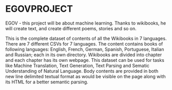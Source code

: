 # EGOVPROJECT

EGOV - this project will be about machine learning. Thanks to wikibooks, he will create text, and create different poems, stories and so on.

This is the complete dataset of contents of all the Wikibooks in 7 languages. There are 7 different CSVs for 7 languages.
The content contains books of following languages: English, French, German, Spanish, Portuguese, Italian and Russian; each in its own directory.
Wikibooks are divided into chapter and each chapter has its own webpage. This dataset can be used for tasks like Machine Translation, Text Generation,
Text Parsing and Sematic Understanding of Natural Language. Body contents are provided in both new line delimited textual format as would be visible 
on the page along with its HTML for a better semantic parsing.
